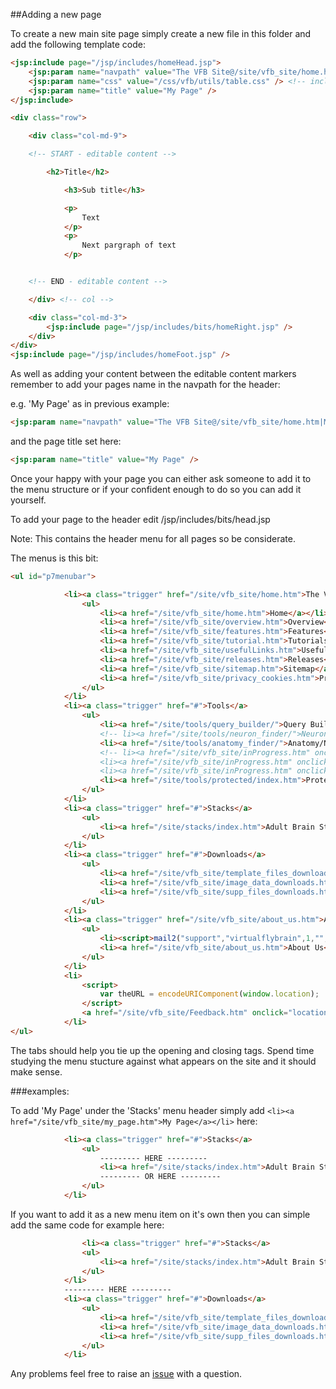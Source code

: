 ##Adding a new page

To create a new main site page simply create a new file in this folder and add the following template code:

```html
<jsp:include page="/jsp/includes/homeHead.jsp">
	<jsp:param name="navpath" value="The VFB Site@/site/vfb_site/home.htm|My Page@" />
	<jsp:param name="css" value="/css/vfb/utils/table.css" /> <!-- include all required css files -->
	<jsp:param name="title" value="My Page" />
</jsp:include>

<div class="row">

	<div class="col-md-9">

	<!-- START - editable content -->

		<h2>Title</h2>

			<h3>Sub title</h3>

			<p>
				Text
			</p>
			<p>
				Next pargraph of text
			</p>


	<!-- END - editable content -->

	</div> <!-- col -->

	<div class="col-md-3">
		<jsp:include page="/jsp/includes/bits/homeRight.jsp" />
	</div>
</div>
<jsp:include page="/jsp/includes/homeFoot.jsp" />
```

As well as adding your content between the editable content markers remember to add your pages name in the navpath for the header:

e.g. 'My Page' as in previous example:
```html
<jsp:param name="navpath" value="The VFB Site@/site/vfb_site/home.htm|My Page@" />
```
and the page title set here:
```html
<jsp:param name="title" value="My Page" />
```

Once your happy with your page you can either ask someone to add it to the menu structure or if your confident enough to do so you can add it yourself.

To add your page to the header edit /jsp/includes/bits/head.jsp

Note: This contains the header menu for all pages so be considerate.


The menus is this bit:
```html
<ul id="p7menubar">

			<li><a class="trigger" href="/site/vfb_site/home.htm">The VFB Site</a>
				<ul>
					<li><a href="/site/vfb_site/home.htm">Home</a></li>
					<li><a href="/site/vfb_site/overview.htm">Overview</a></li>
					<li><a href="/site/vfb_site/features.htm">Features</a></li>
					<li><a href="/site/vfb_site/tutorial.htm">Tutorials</a></li>
					<li><a href="/site/vfb_site/usefulLinks.htm">Useful Links</a></li>
					<li><a href="/site/vfb_site/releases.htm">Releases</a></li>
					<li><a href="/site/vfb_site/sitemap.htm">Sitemap</a></li>
					<li><a href="/site/vfb_site/privacy_cookies.htm">Privacy and Cookies</a></li>
				</ul>
			</li>
			<li><a class="trigger" href="#">Tools</a>
				<ul>
					<li><a href="/site/tools/query_builder/">Query Builder</a></li>
					<!-- li><a href="/site/tools/neuron_finder/">Neuron Finder</a></li-->
					<li><a href="/site/tools/anatomy_finder/">Anatomy/Neuron&nbsp;Finder</a></li>
					<!-- li><a href="/site/vfb_site/inProgress.htm" onclick="alert('We are sorry. This feature development is in progress'); return false">Upload Your Stack</a></li>
					<li><a href="/site/vfb_site/inProgress.htm" onclick="alert('We are sorry. This feature development is in progress'); return false">Annotation Tool</a></li>
					<li><a href="/site/vfb_site/inProgress.htm" onclick="alert('We are sorry. This feature development is in progress'); return false">Software Downloads</a></li-->
					<li><a href="/site/tools/protected/index.htm">Protected Area</a></li>
				</ul>
			</li>
			<li><a class="trigger" href="#">Stacks</a>
				<ul>
					<li><a href="/site/stacks/index.htm">Adult Brain Stack</a></li>
				</ul>
			</li>
			<li><a class="trigger" href="#">Downloads</a>
				<ul>
					<li><a href="/site/vfb_site/template_files_downloads.htm">Template data</a></li>
					<li><a href="/site/vfb_site/image_data_downloads.htm">Image data</a></li>
					<li><a href="/site/vfb_site/supp_files_downloads.htm">Support files</a></li>
				</ul>
			</li>
			<li><a class="trigger" href="/site/vfb_site/about_us.htm">About Us</a>
				<ul>
					<li><script>mail2("support","virtualflybrain",1,"","Email us")</script></li>
					<li><a href="/site/vfb_site/about_us.htm">About Us</a></li>
				</ul>
			</li>
			<li>
				<script>
					var theURL = encodeURIComponent(window.location);
				</script>
				<a href="/site/vfb_site/Feedback.htm" onclick="location.href=this.href+'?url='+theURL;return false;">Feedback</a>
			</li>
</ul>
```

The tabs should help you tie up the opening and closing tags. Spend time studying the menu stucture against what appears on the site and it should make sense.

###examples:

To add 'My Page' under the 'Stacks' menu header simply add `<li><a href="/site/vfb_site/my_page.htm">My Page</a></li>` here:
```html
			<li><a class="trigger" href="#">Stacks</a>
				<ul>
				  	--------- HERE ---------
					<li><a href="/site/stacks/index.htm">Adult Brain Stack</a></li>
					--------- OR HERE ---------
				</ul>
			</li>
```

If you want to add it as a new menu item on it's own then you can simple add the same code for example here:
```html
      			<li><a class="trigger" href="#">Stacks</a>
				<ul>
					<li><a href="/site/stacks/index.htm">Adult Brain Stack</a></li>
				</ul>
			</li>
			--------- HERE ---------
			<li><a class="trigger" href="#">Downloads</a>
				<ul>
					<li><a href="/site/vfb_site/template_files_downloads.htm">Template data</a></li>
					<li><a href="/site/vfb_site/image_data_downloads.htm">Image data</a></li>
					<li><a href="/site/vfb_site/supp_files_downloads.htm">Support files</a></li>
				</ul>
			</li>
```

Any problems feel free to raise an <a href="https://github.com/VirtualFlyBrain/VFB/issues" target="_blank">issue</a> with a question.

